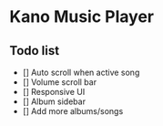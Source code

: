 # Kano Music Player

## Todo list

- [] Auto scroll when active song
- [] Volume scroll bar
- [] Responsive UI
- [] Album sidebar
- [] Add more albums/songs
